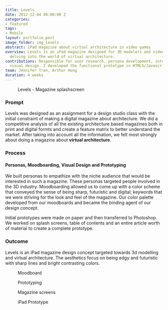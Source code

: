 ```yaml
---
title: Levels
date: 2012-12-04 00:00:00 Z
categories:
- featured
tags:
- Mobile
layout: portfolio_post
image_folder: img_levels
abstract: iPad magazine about virtual architecture in video games
overview: Levels is an iPad magazine designed for 3D modelers and video game enthusiasts
  delving into the world of virtual architecture.
contributions: Responsible for user research, persona development, interaction and
  visual design. I developed the functional prototype in HTML5/Javascript.
team: Jennifer Tran, Arthur Hong
duration: 4 weeks
---
```


<figure class="post-image">
	<img lazysrc="/img/img_levels/image1_small.jpg">
	<figcaption>Levels - Magazine splashscreen</figcaption>
</figure>

<h3>Prompt</h3>

Levels was designed as an assignment for a design studio class with the initial constraint of making a digital magazine about architecture. We did a competitive analysis of all the existing architecture based magazines both in print and digital formts and create a feature matrix to better understand the market. After taking into account all the information, we felt most strongly about doing a magazine about **virtual architecture**.

<h3>Process</h3>

<h4>Personas, Moodboarding, Visual Design and Prototyping</h4>

We built personas to empathize with the niche audience that would be interested in such a magazine. These personas targeted people involved in the 3D industry. Moodboarding allowed us to come up with a color scheme that conveyed the sense of being sharp, futuristic and digital; keywords that we were striving for the look and feel of the magazine. Our color palette developed from our moodboards and became the binding agent of our design concept.

Initial prototypes were made on paper and then transferred to Photoshop. We worked on splash screens, table of contents and an entire article worth of material to create a complete prototype.

<h3>Outcome</h3>

Levels is an iPad magazine design concept targeted towards 3d modelling and virtual architecture. The aesthetics focus on being edgy and futuristic with sharp lines and bright contrasting colors.

<figure class="post-image">
	<img lazysrc="/img/img_levels/image3.jpg">
	<figcaption>Moodboard</figcaption>
</figure>

<figure class="post-image">
	<img lazysrc="/img/img_levels/image4.jpg">
	<figcaption>Prototyping</figcaption>
</figure>

<figure class="post-image">
	<img lazysrc="/img/img_levels/image7.jpg">
	<figcaption>Magazine screens</figcaption>
</figure>

<figure class="post-image">
	<img lazysrc="/img/img_levels/image6.jpg">
	<figcaption>iPad Prototype</figcaption>
</figure>

